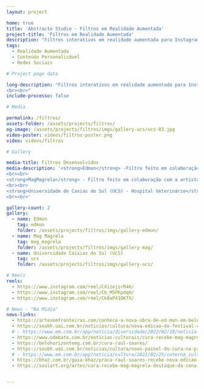 ```yaml
---
layout: project

home: true
title: 'Abstracto Studio - Filtros em Realidade Aumentada'
project-title: 'Filtros em Realidade Aumentada'
description: "Filtros interativos em realidade aumentada para Instagram e Facebook. Dê vida para um conteúdo estático e o resultado pode ser facilmente compartilhado como story, reels, ou no próprio mural."
tags:
  - Realidade Aumentada
  - Conteúdo Personalizável
  - Redes Sociais

# Project page data

long-description: "Filtros interativos em realidade aumentada para Instagram e Facebook. Dê vida para um conteúdo estático e o resultado pode ser facilmente compartilhado como story, reels, ou no próprio mural.   
<br><br>"
include-processo: false

# Media

permalink: /filtros/
assets-folder: /assets/projects/filtros/
og-image: /assets/projects/filtros/imgs/gallery-ucs/ucs-03.jpg
video-poster: videos/filtros-poster.png
video: videos/filtros

# Gallery

media-title: Filtros Desenvolvidos
media-description: '<strong>Edmun</strong> -Filtro feito em colaboração com o artista urbano Edmun para sua empena do Festival CURA: Circuito Urbano de Arte.
<br><br>
<strong>MagMagrela</strong> - Filtro feito em colaboração com a artista urbana MagMagrela para sua empena do Festival CURA: Circuito Urbano de Arte.
<br><br>
<strong>Universidade de Caxias do Sul (UCS) - Hospital Veterinário</strong> - Filtro feito em colaboração com o artista urbano Gomes One para sua empena no Hospital Veterinário da UCS.
<br><br>'

gallery-count: 2
gallery:
  - name: Edmun
    tag: edmun
    folder: /assets/projects/filtros/imgs/gallery-edmun/
  - name: Mag Magrela
    tag: mag_magrela
    folder: /assets/projects/filtros/imgs/gallery-mag/
  - name: Universidade Caixias do Sul (UCS)
    tag: ucs
    folder: /assets/projects/filtros/imgs/gallery-ucs/

# Reels
reels:
  - https://www.instagram.com/reel/CXizejzrR46/
  - https://www.instagram.com/reel/Cb_M5PKpdqH/
  - https://www.instagram.com/reel/Ck8aP41DKTX/

# News - "Na Mídia"
news-links:
  - https://artesemfronteiras.com/conheca-a-nova-obra-de-ed-mun-em-belo-horizonte/
  - https://soubh.uai.com.br/noticias/cultura/nova-edicao-do-festival-cura-comeca-com-pintura-de-empenas-na-praca-raul-soares
  # - https://www.em.com.br/app/noticia/diversidade/2022/02/18/noticia-diversidade,1346007/cura-festival-em-bh-levanta-debates-sobre-o-papel-da-arte-urbana.shtml
  - https://www.odebate.com.br/noticias-culturais/cura-recebe-mag-magrela-destaque-da-cena-mundial-de-arte-urbana.html
  - https://belohorizontemg.com.br/cura-raul-soares/
  - https://soubh.uai.com.br/noticias/cultura/novo-painel-do-cura-na-praca-raul-soares-comeca-a-tomar-forma
  # - https://www.em.com.br/app/noticia/cultura/2022/02/25/interna_cultura,1348350/mag-magrela-conclui-painel-no-edificio-savoy-perto-da-praca-raul-soares.shtml
  - https://bhaz.com.br/guia-bhaz/praca-raul-soares-recebe-nova-edicao-cura-neste-mes
  - https://soulart.org/artes/cura-recebe-mag-magrela-destaque-da-cena-mundial-de-arte-urbana


---
```

